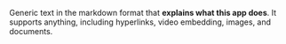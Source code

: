 Generic text in the markdown format that **explains what this app does**. It supports anything, including hyperlinks, video embedding, images, and documents. 